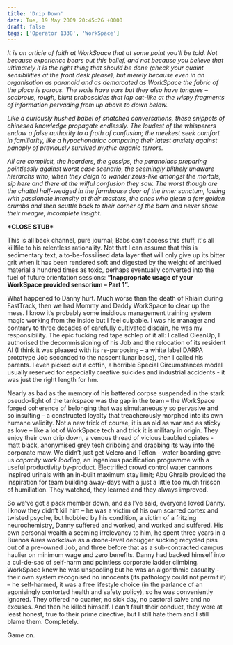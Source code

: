 ```yaml
---
title: 'Drip Down'
date: Tue, 19 May 2009 20:45:26 +0000
draft: false
tags: ['Operator 1338', 'WorkSpace']
---
```


_It is an article of faith at WorkSpace that at some point you’ll be told. Not because experience bears out this belief, and not because you believe that ultimately it is the right thing that should be done (check your quaint sensibilities at the front desk please), but merely because even in an organisation as paranoid and as demarcated as WorkSpace the fabric of the place is porous. The walls have ears but they also have tongues – scabrous, rough, blunt proboscides that lap cat-like at the wispy fragments of information pervading from up above to down below._

_Like a curiously hushed babel of snatched conversations, these snippets of chinesed knowledge propagate endlessly. The loudest of the whisperers endow a false authority to a froth of confusion; the meekest seek comfort in familiarity, like a hypochondriac comparing their latest anxiety against panoply of previously survived mythic organic terrors._

_All are complicit, the hoarders, the gossips, the paranoiacs preparing pointlessly against worst case scenario, the seemingly blithely unaware hierarchs who, when they deign to wander zeus-like amongst the mortals, sip here and there at the wilful confusion they sow. The worst though are the chattel half-wedged in the farmhouse door of the inner sanctum, lowing with passionate intensity at their masters, the ones who glean a few golden crumbs and then scuttle back to their corner of the barn and never share their meagre, incomplete insight._

**\*CLOSE STUB\***

This is all back channel, pure journal; Babs can’t access this stuff, it's all killfile to his relentless rationality. Not that I can assume that this is sedimentary text, a to-be-fossilised data layer that will only give up its bitter grit when it has been rendered soft and digested by the weight of archived material a hundred times as toxic, perhaps eventually converted into the fuel of future orientation sessions: **“Inappropriate usage of your WorkSpace provided sensorium – Part 1”.**

What happened to Danny hurt. Much worse than the death of Rhiain during FastTrack, then we had Mommy and Daddy WorkSpace to clear up the mess. I know it’s probably some insidious management training system magic working from the inside but I feel culpable. I was his manager and contrary to three decades of carefully cultivated disdain, he was my responsibility. The epic fucking red tape schlep of it all: I called CleanUp, I authorised the decommissioning of his Job and the relocation of its resident AI (I think it was pleased with its re-purposing – a white label DARPA prototype Job seconded to the nascent lunar base), then I called his parents. I even picked out a coffin, a horrible Special Circumstances model usually reserved for especially creative suicides and industrial accidents - it was just the right length for hm.

Nearly as bad as the memory of his battered corpse suspended in the stark pseudo-light of the tankspace was the gap in the team – the WorkSpace forged coherence of belonging that was simultaneously so pervasive and so insulting – a constructed loyalty that treacherously morphed into its own humane validity. Not a new trick of course, it is as old as war and as sticky as love – like a lot of WorkSpace tech and trick it is military in origin. They enjoy their own drip down, a venous thread of vicious baubled opiates - matt black, anonymised grey tech dribbing and drabbing its way into the corporate maw. We didn’t just get Velcro and Teflon - water boarding gave us _capacity work loading_, an ingenious pacification programme with a useful productivity by-product. Electrified crowd control water cannons inspired urinals with an in-built maximum stay limit; Abu Ghraib provided the inspiration for team building away-days with a just a little too much frisson of humiliation. They watched, they learned and they always improved.

So we’ve got a pack member down, and as I’ve said, everyone loved Danny. I know they didn’t kill him – he was a victim of his own scarred cortex and twisted psyche, but hobbled by his condition, a victim of a fritzing neurochemistry, Danny suffered and worked, and worked and suffered. His own personal wealth a seeming irrelevancy to him, he spent three years in a Buenos Aires workclave as a drone-level debugger sucking recycled piss out of a pre-owned Job, and three before that as a sub-contracted campus haulier on minimum wage and zero benefits. Danny had backed himself into a cul-de-sac of self-harm and pointless corporate ladder climbing. WorkSpace knew he was unspooling but he was an algorithmic casualty - their own system recognised no innocents (its pathology could not permit it) – he self-harmed, it was a free lifestyle choice (in the parlance of an agonisingly contorted health and safety policy), so he was conveniently ignored. They offered no quarter, no sick day, no pastoral salve and no excuses. And then he killed himself. I can’t fault their conduct, they were at least honest, true to their prime directive, but I still hate them and I still blame them. Completely.

Game on.